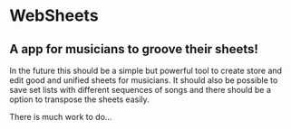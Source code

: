 # WebSheets

## A app for musicians to groove their sheets!

In the future this should be a simple but powerful tool to create store and edit good and unified sheets for musicians.
It should also be possible to save set lists with different sequences of songs and there should be a option to transpose the sheets easily.

There is much work to do...
